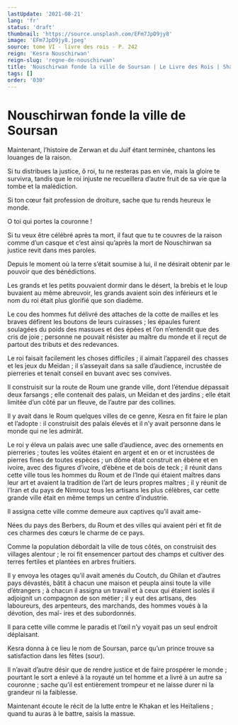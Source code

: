 ```yaml
---
lastUpdate: '2021-08-21'
lang: 'fr'
status: 'draft'
thumbnail: 'https://source.unsplash.com/EFm7JpD9jy8'
image: 'EFm7JpD9jy8.jpeg'
source: tome VI - livre des rois - P. 242
reign: 'Kesra Nouschirwan'
reign-slug: 'regne-de-nouschirwan'
title: 'Nouschirwan fonde la ville de Soursan | Le Livre des Rois | Shâhnâmeh'
tags: []
order: '030'
---
```


<!-- LTeX: language=fr -->

# Nouschirwan fonde la ville de Soursan

Maintenant, l’histoire de Zerwan et du Juif étant terminée, chantons les louanges de la raison.

Si tu distribues la justice, ô roi, tu ne resteras pas en vie, mais la gloire te survivra, tandis que le roi injuste ne recueillera d’autre fruit de sa vie que la tombe et la malédiction.

Si ton cœur fait profession de droiture, sache que tu rends heureux le monde.

O toi qui portes la couronne !

Si tu veux être célébré après ta mort, il faut que tu te couvres de la raison comme d’un casque et c’est ainsi qu’après la mort de Nouschirwan sa justice revit dans mes paroles.

Depuis le moment où la terre s’était soumise à lui, il ne désirait obtenir par le pouvoir que des bénédictions.

Les grands et les petits pouvaient dormir dans le désert, la brebis et le loup buvaient au même abreuvoir, les grands avaient soin des inférieurs et le nom du roi était plus glorifié que son diadème.

Le cou des hommes fut délivré des attaches de la cotte de mailles et les braves défirent les boutons de leurs cuirasses ; les épaules furent soulagées du poids des massues et des épées et l’on n’entendit que des cris de joie ; personne ne pouvait résister au maître du monde et il reçut de partout des tributs et des redevances.

Le roi faisait facilement les choses difficiles ; il aimait l’appareil des chasses et les jeux du Meïdan ; il s’asseyait dans sa salle d’audience, incrustée de pierreries et tenait conseil en buvant avec ses convives.

Il construisit sur la route de Roum une grande ville, dont l’étendue dépassait deux farsangs ; elle contenait des palais, un Meïdan et des jardins ; elle était limitée d’un côté par un fleuve, de l’autre par des collines.

Il y avait dans le Roum quelques villes de ce genre, Kesra en fit faire le plan et l’adopte : il construisit des palais élevés et il n’y avait personne dans le monde qui ne les admirât.

Le roi y éleva un palais avec une salle d’audience, avec des ornements en pierreries ; toutes les voûtes étaient en argent et en or et incrustées de pierres fines de toutes espèces ; un dôme était construit en ébène et en ivoire, avec des figures d’ivoire, d’ébène et de bois de teck ; il réunit dans cette ville tous les hommes du Roum et de l’Inde qui étaient maîtres dans leur art et avaient la tradition de l’art de leurs propres maîtres ; il y réunit de l’Iran et du pays de Nimrouz tous les artisans les plus célèbres, car cette grande ville était en même temps un centre d’industrie.

Il assigna cette ville comme demeure aux captives qu’il avait ame-

Nées du pays des Berbers, du Roum et des villes qui avaient péri et fit de ces charmes des cœurs le charme de ce pays.

Comme la population débordait la ville de tous côtés, on construisit des villages alentour ; le roi fit ensemencer partout des champs et cultiver des terres fertiles et plantées en arbres fruitiers.

Il y envoya les otages qu’il avait amenés du Coutch, du Ghilan et d’autres pays dévastés, bâtit à chacun une maison et peupla ainsi toute la ville d’étrangers ; à chacun il assigna un travail et à ceux qui étaient isolés il adjoignit un compagnon de son métier ; il y eut des artisans, des laboureurs, des arpenteurs, des marchands, des hommes voués à la dévotion, des maî-
ires et des subordonnés.

Il para cette ville comme le paradis et l’œil n’y voyait pas un seul endroit déplaisant.

Kesra donna à ce lieu le nom de Soursan, parce qu’un prince trouve sa satisfaction dans les fêtes (sour).

Il n’avait d’autre désir que de rendre justice et de faire prospérer le monde ; pourtant le sort a enlevé à la royauté un tel homme et a livré à un autre sa couronne ; sache qu’il est entièrement trompeur et ne laisse durer ni la grandeur ni la faiblesse.

Maintenant écoute le récit de la lutte entre le Khakan et les Heïtaliens ; quand tu auras à le battre, saisis la massue.

